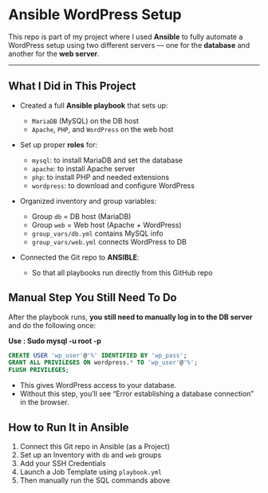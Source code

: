 # Ansible WordPress Setup 

This repo is part of my project where I used **Ansible** to fully automate a WordPress setup using two different servers — one for the **database** and another for the **web server**.

---

## What I Did in This Project

- Created a full **Ansible playbook** that sets up:
  - `MariaDB` (MySQL) on the DB host
  - `Apache`, `PHP`, and `WordPress` on the web host

- Set up proper **roles** for:
  - `mysql`: to install MariaDB and set the database
  - `apache`: to install Apache server
  - `php`: to install PHP and needed extensions
  - `wordpress`: to download and configure WordPress

- Organized inventory and group variables:
  - Group `db` = DB host (MariaDB)
  - Group `web` = Web host (Apache + WordPress)
  - `group_vars/db.yml` contains MySQL info
  - `group_vars/web.yml` connects WordPress to DB

- Connected the Git repo to **ANSIBLE**:
  - So that all playbooks run directly from this GitHub repo


## Manual Step You Still Need To Do

After the playbook runs, **you still need to manually log in to the DB server** and do the following once:

**Use : Sudo mysql -u root -p**

```sql
CREATE USER 'wp_user'@'%' IDENTIFIED BY 'wp_pass';
GRANT ALL PRIVILEGES ON wordpress.* TO 'wp_user'@'%';
FLUSH PRIVILEGES;
```
- This gives WordPress access to your database.  
- Without this step, you’ll see “Error establishing a database connection” in the browser.


##  How to Run It in Ansible

1. Connect this Git repo in Ansible (as a Project)
2. Set up an Inventory with `db` and `web` groups
3. Add your SSH Credentials
4. Launch a Job Template using `playbook.yml`
5. Then manually run the SQL commands above 



